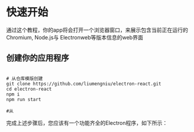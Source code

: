 # 快速开始

通过这个教程，你的app将会打开一个浏览器窗口，来展示包含当前正在运行的 Chromium, Node.js与 Electronweb等版本信息的web界面

## 创建你的应用程序

```shell

# 从仓库模版创建
git clone https://github.com/liumengniu/electron-react.git
cd electron-react
npm i
npm run start

#从

```

完成上述步骤后，您应该有一个功能齐全的Electron程序，如下所示：